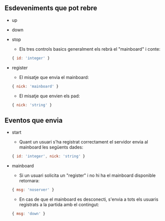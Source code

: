 ## Esdeveniments que pot rebre
- up
- down
- stop
  - Els tres controls basics generalment els rebrà el "mainboard" i conte:
  ```js
  { id: 'integer' }
  ```
- register
  - El misatje que envia el mainboard:

  ```js
  { nick: 'mainboard' }
  ```
  - El misatje que envien els pad:

  ```js
  { nick: 'string' }
  ```

## Eventos que envia
- start
  - Quant un usuari s'ha registrat correctament el servidor envia al mainboard les següents dades:

  ```js
  { id: 'integer', nick: 'string' } 
  ```

- mainboard
  - Si un usuari solicita un "register" i no hi ha el mainboard disponible retornara:

  ```js
  { msg: 'noserver' }
  ```

  - En cas de que el mainboard es desconecti, s'envia a tots els usuaris registrats a la partida amb el contingut:

  ```js
  { msg: 'down' }
  ```